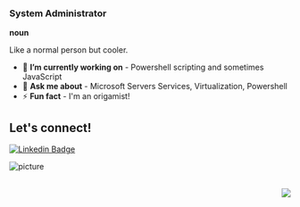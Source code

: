 ### System Administrator


**noun**

Like a normal person but cooler.

<!--
**ysftzcn/ysftzcn** is a ✨ _special_ ✨ repository because its `README.md` (this file) appears on your GitHub profile.

Here are some ideas to get you started:

- 🔭 I’m currently working on ...
- 🌱 I’m currently learning ...
- 👯 I’m looking to collaborate on ...
- 🤔 I’m looking for help with ...
- 💬 Ask me about ...
- 📫 How to reach me: ...
- 😄 Pronouns: ...
- ⚡ Fun fact: ...
-->

- 🔭  **I’m currently working on** - Powershell scripting and sometimes JavaScript
- 💬  **Ask me about** - Microsoft Servers Services, Virtualization, Powershell
- ⚡  **Fun fact** - I'm an origamist!

## Let's connect!
[![Linkedin Badge](https://img.shields.io/badge/-Yusuf_TEZCAN-blue?style=flat-square&logo=Linkedin&logoColor=white)](https://www.linkedin.com/in/ysftzcn/) 
<br />

![picture](https://raw.githubusercontent.com/saadeghi/saadeghi/master/dino.gif)
<br />
<br />

<img align="right" src="https://visitor-badge.laobi.icu/badge?page_id=ysftzcn">
